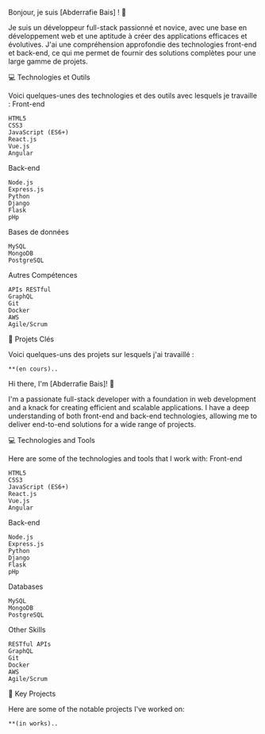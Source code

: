   Bonjour, je suis [Abderrafie Bais] ! 👋

Je suis un développeur full-stack passionné et novice,
avec une base en développement web et une aptitude à créer des applications efficaces et évolutives.
J'ai une compréhension approfondie des technologies front-end et back-end,
ce qui me permet de fournir des solutions complètes pour une large gamme de projets.

💻 Technologies et Outils

Voici quelques-unes des technologies et des outils avec lesquels je travaille :
Front-end

    HTML5
    CSS3
    JavaScript (ES6+)
    React.js
    Vue.js
    Angular

Back-end

    Node.js
    Express.js
    Python
    Django
    Flask
    pHp

Bases de données

    MySQL
    MongoDB
    PostgreSQL

Autres Compétences

    APIs RESTful
    GraphQL
    Git
    Docker
    AWS
    Agile/Scrum

🌟 Projets Clés

Voici quelques-uns des projets sur lesquels j'ai travaillé :

    **(en cours)..
    

Hi there, I'm [Abderrafie Bais]! 👋

I'm a passionate full-stack developer with a foundation in web development and a knack for creating efficient and scalable applications.
I have a deep understanding of both front-end and back-end technologies,
allowing me to deliver end-to-end solutions for a wide range of projects.

💻 Technologies and Tools

Here are some of the technologies and tools that I work with:
Front-end

    HTML5
    CSS3
    JavaScript (ES6+)
    React.js
    Vue.js
    Angular

Back-end

    Node.js
    Express.js
    Python
    Django
    Flask
    pHp

Databases

    MySQL
    MongoDB
    PostgreSQL

Other Skills

    RESTful APIs
    GraphQL
    Git
    Docker
    AWS
    Agile/Scrum

🌟 Key Projects

Here are some of the notable projects I've worked on:

    **(in works)..
